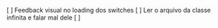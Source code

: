[ ] Feedback visual no loading dos switches
[ ] Ler o arquivo da classe infinita e falar mal dele
[ ] 